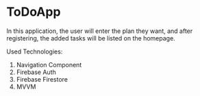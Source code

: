 # ToDoApp
In this application, the user will enter the plan they want, and after registering, the added tasks will be listed on the homepage.

Used Technologies:
1. Navigation Component
2. Firebase Auth
3. Firebase Firestore
4. MVVM

